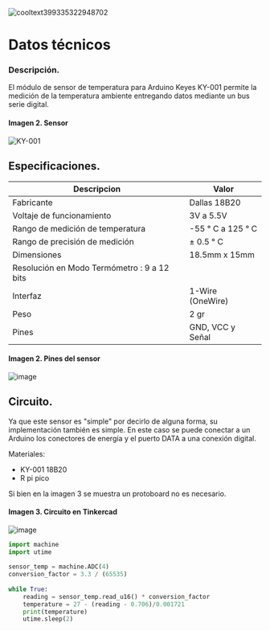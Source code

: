
![cooltext399335322948702](https://user-images.githubusercontent.com/84939760/144688840-36fd0fd0-7520-4ec9-832f-42d9a91aba05.png)

# Datos técnicos 
### Descripción.

El módulo de sensor de temperatura para Arduino Keyes KY-001 permite la medición de la temperatura ambiente entregando datos mediante un bus serie digital.

#### Imagen 2. Sensor
![KY-001](https://user-images.githubusercontent.com/84939760/144689319-44c2afce-084f-49cd-ad2e-e952edb6968b.png)

## Especificaciones.

| Descripcion | Valor |
| --- | --- |
| Fabricante| Dallas 18B20 |
| Voltaje de funcionamiento | 3V a 5.5V |
| Rango de medición de temperatura | -55 ° C a 125 ° C |
| Rango de precisión de medición | ± 0.5 ° C |
| Dimensiones | 18.5mm x 15mm |
| Resolución en Modo Termómetro : 9 a 12 bits |
| Interfaz | 1-Wire (OneWire) |
| Peso | 2 gr |
| Pines | GND, VCC y Señal |

#### Imagen 2. Pines del sensor
![image](https://user-images.githubusercontent.com/84939760/144693689-b554dc31-3c78-4b22-bbac-46e9f54e507b.png)

## Circuito.
Ya que este sensor es "simple" por decirlo de alguna forma, su implementación también es simple.
En este caso se puede conectar a un Arduino los conectores de energía y el puerto DATA a una conexión digital.

Materiales:
- KY-001 18B20
- R pi pico

Si bien en la imagen 3 se muestra un protoboard no es necesario.

#### Imagen 3. Circuito en Tinkercad
![image](https://user-images.githubusercontent.com/84939760/144695219-109fa0bd-8e0f-42b6-8593-4372684578ee.png)

```python
import machine
import utime
 
sensor_temp = machine.ADC(4)
conversion_factor = 3.3 / (65535)
 
while True:
    reading = sensor_temp.read_u16() * conversion_factor 
    temperature = 27 - (reading - 0.706)/0.001721
    print(temperature)
    utime.sleep(2)                          
```
